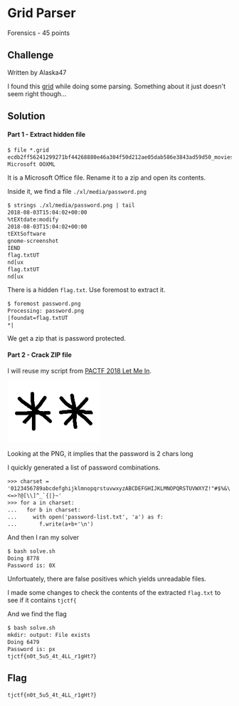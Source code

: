 # Grid Parser
Forensics - 45 points

## Challenge 

Written by Alaska47

I found this [grid](ecdb2ff56241299271bf44268880e46a304f50d212ae05dab586e3843ad59d50_movies.grid) while doing some parsing. Something about it just doesn't seem right though...

## Solution

#### Part 1 - Extract hidden file

	$ file *.grid
	ecdb2ff56241299271bf44268880e46a304f50d212ae05dab586e3843ad59d50_movies.grid: Microsoft OOXML

It is a Microsoft Office file. Rename it to a zip and open its contents.

Inside it, we find a file `./xl/media/password.png`

	$ strings ./xl/media/password.png | tail
	2018-08-03T15:04:02+00:00
	%tEXtdate:modify
	2018-08-03T15:04:02+00:00
	tEXtSoftware
	gnome-screenshot
	IEND
	flag.txtUT
	nd[ux
	flag.txtUT
	nd[ux

There is a hidden `flag.txt`. Use foremost to extract it.

	$ foremost password.png 
	Processing: password.png
	|foundat=flag.txtUT	
	*|

We get a zip that is password protected.

#### Part 2 - Crack ZIP file

I will reuse my script from [PACTF 2018 Let Me In](https://github.com/zst123/pactf-2018-writeups/tree/master/Lovelace/Let_Me_In).

![solve-part1/password.png](solve-part1/password.png)

Looking at the PNG, it implies that the password is 2 chars long

I quickly generated a list of password combinations.

	>>> charset = '0123456789abcdefghijklmnopqrstuvwxyzABCDEFGHIJKLMNOPQRSTUVWXYZ!"#$%&\'()*+,-./:;<=>?@[\\]^_`{|}~'
	>>> for a in charset:
	...   for b in charset:
	...     with open('password-list.txt', 'a') as f:
	...       f.write(a+b+'\n')

And then I ran my solver

	$ bash solve.sh
	Doing 8778 
	Password is: 0X

Unfortuately, there are false positives which yields unreadable files.

I made some changes to check the contents of the extracted `flag.txt` to see if it contains `tjctf{`

And we find the flag

	$ bash solve.sh 
	mkdir: output: File exists
	Doing 6479 
	Password is: px
	tjctf{n0t_5u5_4t_4LL_r1gHt?}

## Flag

	tjctf{n0t_5u5_4t_4LL_r1gHt?}
